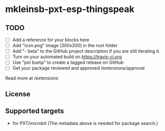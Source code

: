 # mkleinsb-pxt-esp-thingspeak



## TODO

- [ ] Add a reference for your blocks here
- [ ] Add "icon.png" image (300x200) in the root folder
- [ ] Add "- beta" to the GitHub project description if you are still iterating it.
- [ ] Turn on your automated build on https://travis-ci.org
- [ ] Use "pxt bump" to create a tagged release on GitHub
- [ ] Get your package reviewed and approved /extensions/approval

Read more at /extensions

## License



## Supported targets

* for PXT/microbit
(The metadata above is needed for package search.)

